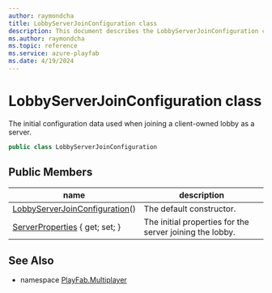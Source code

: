 ```yaml
---
author: raymondcha
title: LobbyServerJoinConfiguration class
description: This document describes the LobbyServerJoinConfiguration class.
ms.author: raymondcha
ms.topic: reference
ms.service: azure-playfab
ms.date: 4/19/2024
---
```


# LobbyServerJoinConfiguration class

The initial configuration data used when joining a client-owned lobby as a server.

```csharp
public class LobbyServerJoinConfiguration
```

## Public Members

| name | description |
| --- | --- |
| [LobbyServerJoinConfiguration](LobbyServerJoinConfiguration/LobbyServerJoinConfiguration.md)() | The default constructor. |
| [ServerProperties](LobbyServerJoinConfiguration/ServerProperties.md) { get; set; } | The initial properties for the server joining the lobby. |

## See Also

* namespace [PlayFab.Multiplayer](../PlayFabMultiplayerSDK.md)

